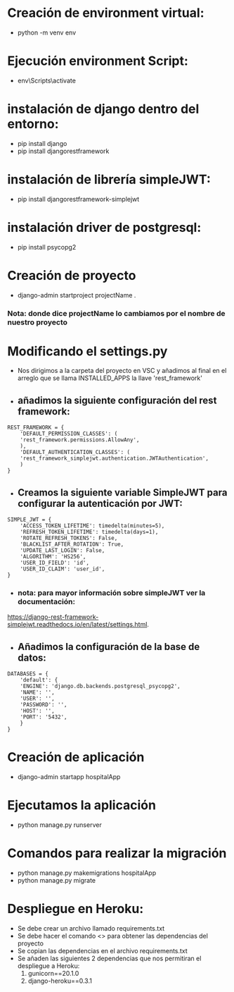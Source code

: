 # Creación de environment virtual:
* python -m venv env

# Ejecución environment Script:
* env\Scripts\activate

# instalación de django dentro del entorno:
* pip install django
* pip install djangorestframework

# instalación de librería simpleJWT:
* pip install djangorestframework-simplejwt

# instalación driver de postgresql:
* pip install psycopg2

# Creación de proyecto
* django-admin startproject projectName .
### Nota: donde dice projectName lo cambiamos por el nombre de nuestro proyecto

# Modificando el settings.py
* Nos dirigimos a la carpeta del proyecto en VSC y añadimos al final en el arreglo que se llama INSTALLED_APPS la llave 'rest_framework'
* ## añadimos la siguiente configuración del rest framework:
~~~
REST_FRAMEWORK = {
    'DEFAULT_PERMISSION_CLASSES': (
    'rest_framework.permissions.AllowAny',
    ),
    'DEFAULT_AUTHENTICATION_CLASSES': (
    'rest_framework_simplejwt.authentication.JWTAuthentication',
    )
}
~~~
* ## Creamos la siguiente variable SimpleJWT para configurar la autenticación por JWT:
~~~
SIMPLE_JWT = {
    'ACCESS_TOKEN_LIFETIME': timedelta(minutes=5),
    'REFRESH_TOKEN_LIFETIME': timedelta(days=1),
    'ROTATE_REFRESH_TOKENS': False,
    'BLACKLIST_AFTER_ROTATION': True,
    'UPDATE_LAST_LOGIN': False,
    'ALGORITHM': 'HS256',
    'USER_ID_FIELD': 'id',
    'USER_ID_CLAIM': 'user_id',
} 
~~~
* ### nota: para mayor información sobre simpleJWT ver la documentación:
https://django-rest-framework-simplejwt.readthedocs.io/en/latest/settings.html.

* ## Añadimos la configuración de la base de datos:
~~~
DATABASES = {
    'default': {
    'ENGINE': 'django.db.backends.postgresql_psycopg2',
    'NAME': '',
    'USER': '',
    'PASSWORD': '',
    'HOST': '',
    'PORT': '5432',
    }
}
~~~
# Creación de aplicación
* django-admin startapp hospitalApp

# Ejecutamos la aplicación
* python manage.py runserver

# Comandos para realizar la migración
* python manage.py makemigrations hospitalApp
* python manage.py migrate 

# Despliegue en Heroku:
* Se debe crear un archivo llamado requirements.txt
* Se debe hacer el comando <<pip3 freeze>> para obtener las dependencias del proyecto
* Se copian las dependencias en el archivo requirements.txt
* Se añaden las siguientes 2 dependencias que nos permitiran el despliegue a Heroku:
    1. gunicorn==20.1.0
    2. django-heroku==0.3.1